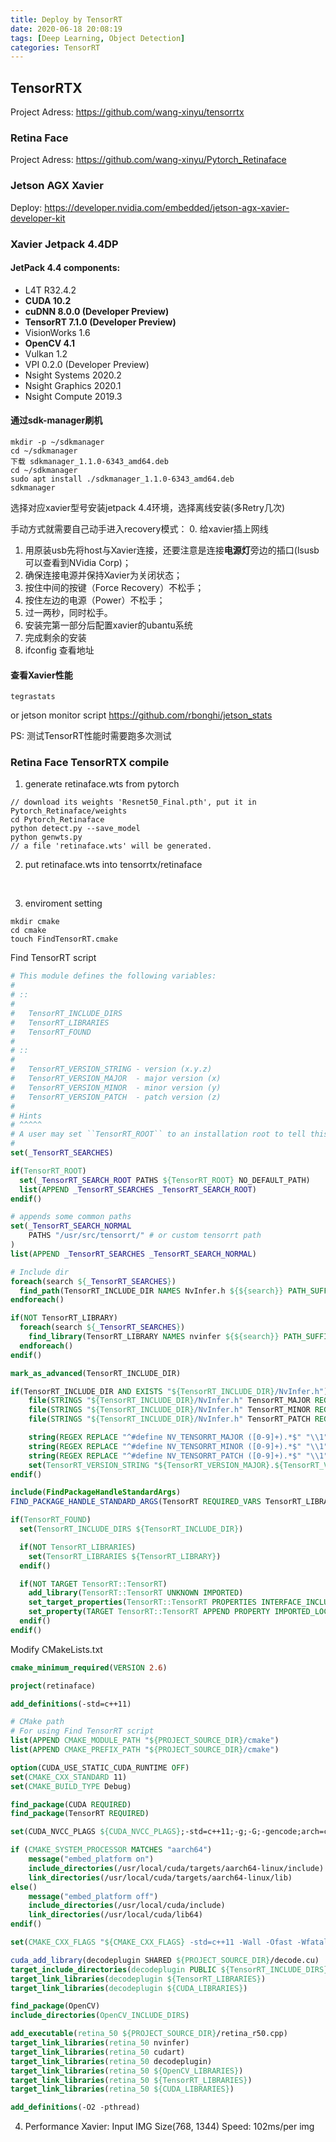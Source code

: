 ```yaml
---
title: Deploy by TensorRT
date: 2020-06-18 20:08:19
tags: [Deep Learning, Object Detection]
categories: TensorRT
---
```


## TensorRTX

Project Adress: https://github.com/wang-xinyu/tensorrtx


### Retina Face

Project Adress: https://github.com/wang-xinyu/Pytorch_Retinaface

### Jetson AGX Xavier

Deploy: https://developer.nvidia.com/embedded/jetson-agx-xavier-developer-kit

<!-- more -->

### Xavier Jetpack 4.4DP

#### JetPack 4.4 components:

* L4T R32.4.2
* **CUDA 10.2**
* **cuDNN 8.0.0 (Developer Preview)**
* **TensorRT 7.1.0 (Developer Preview)**
* VisionWorks 1.6
* **OpenCV 4.1**
* Vulkan 1.2
* VPI 0.2.0 (Developer Preview)
* Nsight Systems 2020.2
* Nsight Graphics 2020.1
* Nsight Compute 2019.3

#### 通过sdk-manager刷机

```
mkdir -p ~/sdkmanager 
cd ~/sdkmanager
下载 sdkmanager_1.1.0-6343_amd64.deb
cd ~/sdkmanager 
sudo apt install ./sdkmanager_1.1.0-6343_amd64.deb
sdkmanager
```

选择对应xavier型号安装jetpack 4.4环境，选择离线安装(多Retry几次)

手动方式就需要自己动手进入recovery模式：
0. 给xavier插上网线
1. 用原装usb先将host与Xavier连接，还要注意是连接**电源灯**旁边的插口(lsusb可以查看到NVidia Corp)；
2. 确保连接电源并保持Xavier为关闭状态；
3. 按住中间的按键（Force Recovery）不松手；
4. 按住左边的电源（Power）不松手；
5. 过一两秒，同时松手。
6. 安装完第一部分后配置xavier的ubantu系统
7. 完成剩余的安装
8. ifconfig 查看地址


#### 查看Xavier性能
```
tegrastats
```

or jetson monitor script
https://github.com/rbonghi/jetson_stats

PS: 测试TensorRT性能时需要跑多次测试


### Retina Face TensorRTX compile

1. generate retinaface.wts from pytorch

```
// download its weights 'Resnet50_Final.pth', put it in Pytorch_Retinaface/weights
cd Pytorch_Retinaface
python detect.py --save_model
python genwts.py
// a file 'retinaface.wts' will be generated.
```

2. put retinaface.wts into tensorrtx/retinaface
<br>

3. enviroment setting

```
mkdir cmake
cd cmake
touch FindTensorRT.cmake
```

Find TensorRT script

```cmake
# This module defines the following variables:
#
# ::
#
#   TensorRT_INCLUDE_DIRS
#   TensorRT_LIBRARIES
#   TensorRT_FOUND
#
# ::
#
#   TensorRT_VERSION_STRING - version (x.y.z)
#   TensorRT_VERSION_MAJOR  - major version (x)
#   TensorRT_VERSION_MINOR  - minor version (y)
#   TensorRT_VERSION_PATCH  - patch version (z)
#
# Hints
# ^^^^^
# A user may set ``TensorRT_ROOT`` to an installation root to tell this module where to look.
#
set(_TensorRT_SEARCHES)

if(TensorRT_ROOT)
  set(_TensorRT_SEARCH_ROOT PATHS ${TensorRT_ROOT} NO_DEFAULT_PATH)
  list(APPEND _TensorRT_SEARCHES _TensorRT_SEARCH_ROOT)
endif()

# appends some common paths
set(_TensorRT_SEARCH_NORMAL
    PATHS "/usr/src/tensorrt/" # or custom tensorrt path
)
list(APPEND _TensorRT_SEARCHES _TensorRT_SEARCH_NORMAL)

# Include dir
foreach(search ${_TensorRT_SEARCHES})
  find_path(TensorRT_INCLUDE_DIR NAMES NvInfer.h ${${search}} PATH_SUFFIXES include)
endforeach()

if(NOT TensorRT_LIBRARY)
  foreach(search ${_TensorRT_SEARCHES})
    find_library(TensorRT_LIBRARY NAMES nvinfer ${${search}} PATH_SUFFIXES lib)
  endforeach()
endif()

mark_as_advanced(TensorRT_INCLUDE_DIR)

if(TensorRT_INCLUDE_DIR AND EXISTS "${TensorRT_INCLUDE_DIR}/NvInfer.h")
    file(STRINGS "${TensorRT_INCLUDE_DIR}/NvInfer.h" TensorRT_MAJOR REGEX "^#define NV_TENSORRT_MAJOR [0-9]+.*$")
    file(STRINGS "${TensorRT_INCLUDE_DIR}/NvInfer.h" TensorRT_MINOR REGEX "^#define NV_TENSORRT_MINOR [0-9]+.*$")
    file(STRINGS "${TensorRT_INCLUDE_DIR}/NvInfer.h" TensorRT_PATCH REGEX "^#define NV_TENSORRT_PATCH [0-9]+.*$")

    string(REGEX REPLACE "^#define NV_TENSORRT_MAJOR ([0-9]+).*$" "\\1" TensorRT_VERSION_MAJOR "${TensorRT_MAJOR}")
    string(REGEX REPLACE "^#define NV_TENSORRT_MINOR ([0-9]+).*$" "\\1" TensorRT_VERSION_MINOR "${TensorRT_MINOR}")
    string(REGEX REPLACE "^#define NV_TENSORRT_PATCH ([0-9]+).*$" "\\1" TensorRT_VERSION_PATCH "${TensorRT_PATCH}")
    set(TensorRT_VERSION_STRING "${TensorRT_VERSION_MAJOR}.${TensorRT_VERSION_MINOR}.${TensorRT_VERSION_PATCH}")
endif()

include(FindPackageHandleStandardArgs)
FIND_PACKAGE_HANDLE_STANDARD_ARGS(TensorRT REQUIRED_VARS TensorRT_LIBRARY TensorRT_INCLUDE_DIR VERSION_VAR TensorRT_VERSION_STRING)

if(TensorRT_FOUND)
  set(TensorRT_INCLUDE_DIRS ${TensorRT_INCLUDE_DIR})

  if(NOT TensorRT_LIBRARIES)
    set(TensorRT_LIBRARIES ${TensorRT_LIBRARY})
  endif()

  if(NOT TARGET TensorRT::TensorRT)
    add_library(TensorRT::TensorRT UNKNOWN IMPORTED)
    set_target_properties(TensorRT::TensorRT PROPERTIES INTERFACE_INCLUDE_DIRECTORIES "${TensorRT_INCLUDE_DIRS}")
    set_property(TARGET TensorRT::TensorRT APPEND PROPERTY IMPORTED_LOCATION "${TensorRT_LIBRARY}")
  endif()
endif()
```

Modify CMakeLists.txt

```cmake
cmake_minimum_required(VERSION 2.6)

project(retinaface)

add_definitions(-std=c++11)

# CMake path
# For using Find TensorRT script
list(APPEND CMAKE_MODULE_PATH "${PROJECT_SOURCE_DIR}/cmake")
list(APPEND CMAKE_PREFIX_PATH "${PROJECT_SOURCE_DIR}/cmake")

option(CUDA_USE_STATIC_CUDA_RUNTIME OFF)
set(CMAKE_CXX_STANDARD 11) 
set(CMAKE_BUILD_TYPE Debug)

find_package(CUDA REQUIRED)
find_package(TensorRT REQUIRED)

set(CUDA_NVCC_PLAGS ${CUDA_NVCC_PLAGS};-std=c++11;-g;-G;-gencode;arch=compute_30;code=sm_30)

if (CMAKE_SYSTEM_PROCESSOR MATCHES "aarch64")
    message("embed_platform on")
    include_directories(/usr/local/cuda/targets/aarch64-linux/include)
    link_directories(/usr/local/cuda/targets/aarch64-linux/lib)
else()
    message("embed_platform off")
    include_directories(/usr/local/cuda/include)
    link_directories(/usr/local/cuda/lib64)
endif()

set(CMAKE_CXX_FLAGS "${CMAKE_CXX_FLAGS} -std=c++11 -Wall -Ofast -Wfatal-errors -D_MWAITXINTRIN_H_INCLUDED")

cuda_add_library(decodeplugin SHARED ${PROJECT_SOURCE_DIR}/decode.cu)
target_include_directories(decodeplugin PUBLIC ${TensorRT_INCLUDE_DIRS})
target_link_libraries(decodeplugin ${TensorRT_LIBRARIES})
target_link_libraries(decodeplugin ${CUDA_LIBRARIES})

find_package(OpenCV)
include_directories(OpenCV_INCLUDE_DIRS)

add_executable(retina_50 ${PROJECT_SOURCE_DIR}/retina_r50.cpp)
target_link_libraries(retina_50 nvinfer)
target_link_libraries(retina_50 cudart)
target_link_libraries(retina_50 decodeplugin)
target_link_libraries(retina_50 ${OpenCV_LIBRARIES})
target_link_libraries(retina_50 ${TensorRT_LIBRARIES})
target_link_libraries(retina_50 ${CUDA_LIBRARIES})

add_definitions(-O2 -pthread)
```

4. Performance
Xavier:
Input IMG Size(768, 1344)
Speed: 102ms/per img